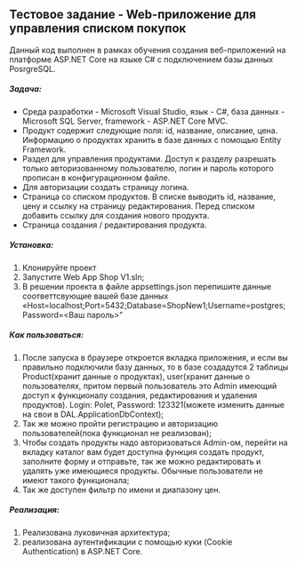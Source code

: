 ## Тестовое задание - Web-приложение для управления списком покупок

Данный код выполнен в рамках обучения создания веб-приложений на платформе ASP.NET Core на языке C# с подключением базы данных PosrgreSQL.

##### Задача: 
- Среда разработки - Microsoft Visual Studio, язык - C#, база данных - Microsoft SQL Server, framework - ASP.NET Core MVC.
- Продукт содержит следующие поля: id, название, описание, цена. Информацию о продуктах хранить в базе данных с помощью Entity Framework.
- Раздел для управления продуктами. Доступ к разделу разрешать только авторизованному пользователю, логин и пароль которого прописан в конфигурационном файле.
- Для авторизации создать страницу логина.
- Страница со списком продуктов. В списке выводить id, название, цену и ссылку на страницу редактирования. Перед списком добавить ссылку для создания нового продукта.
- Страница создания / редактирования продукта.

##### Установка:
1) Клонируйте проект
2) Запустите Web App Shop V1.sln;
3) В решении проекта в файле appsettings.json перепишите данные соответтсвующие вашей базе данных «Host=localhost;Port=5432;Database=ShopNew1;Username=postgres;Password=<Ваш пароль>"

##### Как пользоваться:
1) После запуска в браузере откроется вкладка приложения, и если вы правильно подключили базу данных, то в базе создадутся 2 таблицы Product(хранит данные о продуктах), user(хранит данные о пользователях, притом первый пользователь это Admin имеющий доступ к функционалу создания, редактирования и удаления продуктов). Login: Polet, Password: 123321(можете изменить данные на свои в DAL.ApplicationDbContext);
2) Так же можно пройти регистрацию и авторизацию пользователей(пока функционал не реализован);
3) Чтобы создать продукты надо авторизоваться Admin-ом, перейти на вкладку каталог вам будет доступна функция создать продукт, заполните форму и отправьте, так же можно редактировать и удалять уже имеющиеся продукты. Обычные пользователи не имеют такого функционала;
4) Так же доступен фильтр по имени и диапазону цен.

##### Реализация:
1) Реализована луковичная архитектура;
2) реализована аутентификации c помощью куки (Cookie Authentication) в ASP.NET Core.
